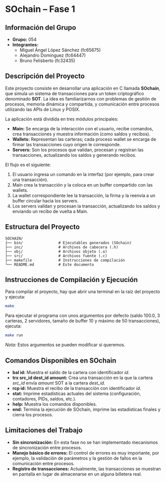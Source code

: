 # SOchain – Fase 1

## Información del Grupo  
- **Grupo:** 054  
- **Integrantes:**  
  - Miguel Ángel López Sánchez (fc65675)  
  - Alejandro Domínguez (fc64447)  
  - Bruno Felisberto (fc32435)

## Descripción del Proyecto  
Este proyecto consiste en desarrollar una aplicación en C llamada **SOchain**, que simula un sistema de transacciones para un token criptográfico denominado **SOT**. La idea es familiarizarnos con problemas de gestión de procesos, memoria dinámica y compartida, y comunicación entre procesos utilizando las APIs de Linux y POSIX.

La aplicación está dividida en tres módulos principales:  
- **Main:** Se encarga de la interacción con el usuario, recibe comandos, crea transacciones y muestra información (como saldos y recibos).  
- **Wallets:** Representan las carteras; cada proceso wallet se encarga de firmar las transacciones cuyo origen le corresponde.  
- **Servers:** Son los procesos que validan, procesan y registran las transacciones, actualizando los saldos y generando recibos.

El flujo es el siguiente:  
1. El usuario ingresa un comando en la interfaz (por ejemplo, para crear una transacción).  
2. Main crea la transacción y la coloca en un buffer compartido con las wallets.  
3. La wallet correspondiente lee la transacción, la firma y la reenvía a un buffer circular hacia los servers.  
4. Los servers validan y procesan la transacción, actualizando los saldos y enviando un recibo de vuelta a Main.

## Estructura del Proyecto

```
SOCHAIN/
├── bin/                # Ejecutables generados (SOchain)
├── inc/                # Archivos de cabecera (.h)
├── obj/                # Archivos objeto (.o)
├── src/                # Archivos fuente (.c)
├── makefile            # Instrucciones de compilación
└── README.md           # Este documento
```

## Instrucciones de Compilación y Ejecución  
Para compilar el proyecto, hay que abrir una terminal en la raíz del proyecto y ejecuta:

```bash
make
```

Para ejecutar el programa con unos argumentos por defecto (saldo 100.0, 3 carteras, 2 servidores, tamaño de buffer 10 y máximo de 50 transacciones), ejecuta:

```bash
make run
```

*Nota:* Estos argumentos se pueden modificar si queremos.

## Comandos Disponibles en SOchain  
- **bal id:** Muestra el saldo de la cartera con identificador *id*.  
- **trx src_id dest_id amount:** Crea una transacción en la que la cartera *src_id* envía *amount* SOT a la cartera *dest_id*.  
- **rcp id:** Muestra el recibo de la transacción con identificador *id*.  
- **stat:** Imprime estadísticas actuales del sistema (configuración, contadores, PIDs, saldos, etc.).  
- **help:** Muestra los comandos disponibles.  
- **end:** Termina la ejecución de SOchain, imprime las estadísticas finales y cierra los procesos.

## Limitaciones del Trabajo  
- **Sin sincronización:** En esta fase no se han implementado mecanismos de sincronización entre procesos.
- **Manejo básico de errores:** El control de errores es muy importante, por ejemplo, la validación de parámetros y la gestión de fallos en la comunicación entre procesos.
- **Registro de transacciones:** Actualmente, las transacciones se muestran en pantalla en lugar de almacenarse en un alguna billetera real.

